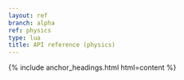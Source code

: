 ```yaml
---
layout: ref
branch: alpha
ref: physics
type: lua
title: API reference (physics)
---
```

{% include anchor_headings.html html=content %}